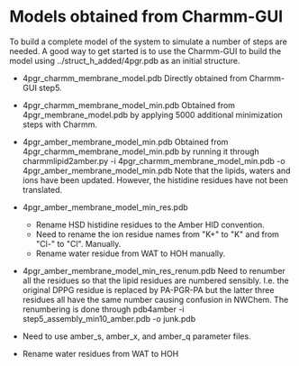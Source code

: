 Models obtained from Charmm-GUI
===============================

To build a complete model of the system to simulate a number of steps are needed. A good way to get
started is to use the Charmm-GUI to build the model using ../struct_h_added/4pgr.pdb as an
initial structure.

* 4pgr_charmm_membrane_model.pdb
  Directly obtained from Charmm-GUI step5.

* 4pgr_charmm_membrane_model_min.pdb
  Obtained from 4pgr_membrane_model.pdb by applying 5000 additional minimization
  steps with Charmm.

* 4pgr_amber_membrane_model_min.pdb
  Obtained from 4pgr_charmm_membrane_model_min.pdb by running it through
  charmmlipid2amber.py -i 4pgr_charmm_membrane_model_min.pdb -o 4pgr_amber_membrane_model_min.pdb
  Note that the lipids, waters and ions have been updated. However, the 
  histidine residues have not been translated.

* 4pgr_amber_membrane_model_min_res.pdb
  * Rename HSD histidine residues to the Amber HID convention.
  * Need to rename the ion residue names from "K+" to "K" and from "Cl-" to "Cl". Manually.
  * Rename water residue from WAT to HOH manually.

* 4pgr_amber_membrane_model_min_res_renum.pdb
  Need to renumber all the residues so that the lipid residues are numbered sensibly. I.e. the original
  DPPG residue is replaced by PA-PGR-PA but the latter three residues all have the same number
  causing confusion in NWChem. The renumbering is done through 
  pdb4amber -i step5_assembly_min10_amber.pdb -o junk.pdb

* Need to use amber_s, amber_x, and amber_q parameter files.

* Rename water residues from WAT to HOH
